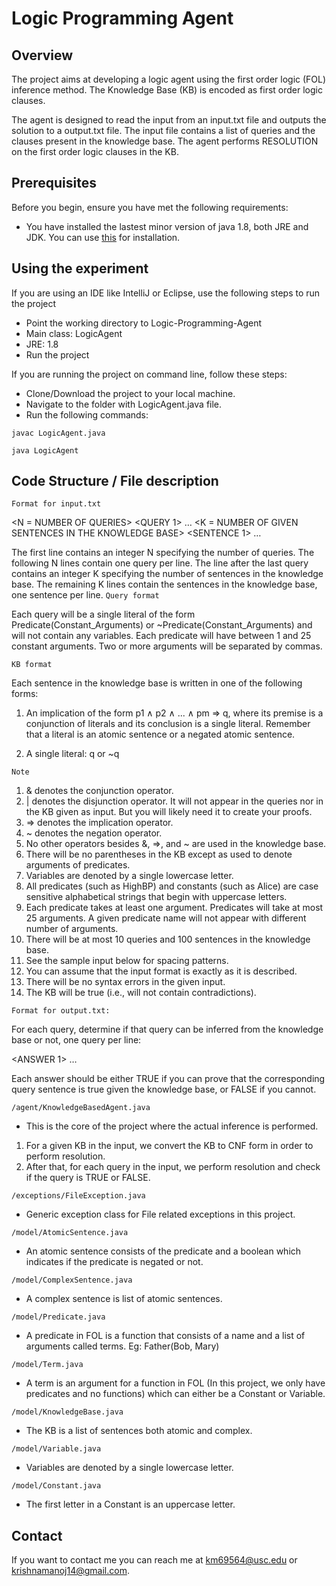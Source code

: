 # Logic Programming Agent

## Overview
The project aims at developing a logic agent using the first order logic (FOL) inference method. 
The Knowledge Base (KB) is encoded as first order logic clauses. 

The agent is designed to read the input from an input.txt file and outputs the solution to a output.txt file.
The input file contains a list of queries and the clauses present in the knowledge base.
The agent performs RESOLUTION on the first order logic clauses in the KB.

## Prerequisites

Before you begin, ensure you have met the following requirements:

* You have installed the lastest minor version of java 1.8, both JRE and JDK. You can use [this](https://www.oracle.com/technetwork/java/javase/downloads/jdk8-downloads-2133151.html) for installation.

## Using the experiment

If you are using an IDE like IntelliJ or Eclipse, use the following steps to run the project
* Point the working directory to Logic-Programming-Agent
* Main class: LogicAgent
* JRE: 1.8
* Run the project

If you are running the project on command line, follow these steps:<br/>
* Clone/Download the project to your local machine.
* Navigate to the folder with LogicAgent.java file.
* Run the following commands:
```
javac LogicAgent.java
```

```
java LogicAgent
```


## Code Structure / File description

`Format for input.txt`

<N = NUMBER OF QUERIES>
<QUERY 1>
…
<QUERY N>
<K = NUMBER OF GIVEN SENTENCES IN THE KNOWLEDGE BASE>
<SENTENCE 1>
…
<SENTENCE K>
  
The first line contains an integer N specifying the number of queries. The following N lines contain
one query per line. The line after the last query contains an integer K specifying the number of
sentences in the knowledge base. The remaining K lines contain the sentences in the knowledge
base, one sentence per line.
`Query format`

Each query will be a single literal of the form Predicate(Constant_Arguments) or
~Predicate(Constant_Arguments) and will not contain any variables. Each predicate will have
between 1 and 25 constant arguments. Two or more arguments will be separated by commas.

`KB format` 

Each sentence in the knowledge base is written in one of the following forms:

1) An implication of the form p1 ∧ p2 ∧ ... ∧ pm ⇒ q, where its premise is a conjunction of
literals and its conclusion is a single literal. Remember that a literal is an atomic sentence
or a negated atomic sentence.

2) A single literal: q or ~q

`Note`

1. & denotes the conjunction operator.<br/>
2. | denotes the disjunction operator. It will not appear in the queries nor in the KB given as
input. But you will likely need it to create your proofs. <br/>
3. => denotes the implication operator.<br/>
4. ~ denotes the negation operator.<br/>
5. No other operators besides &, =>, and ~ are used in the knowledge base.<br/>
6. There will be no parentheses in the KB except as used to denote arguments of predicates.<br/>
7. Variables are denoted by a single lowercase letter.<br/>
8. All predicates (such as HighBP) and constants (such as Alice) are case sensitive
alphabetical strings that begin with uppercase letters.<br/>
9. Each predicate takes at least one argument. Predicates will take at most 25 arguments. A
given predicate name will not appear with different number of arguments.<br/>
10. There will be at most 10 queries and 100 sentences in the knowledge base.<br/>
11. See the sample input below for spacing patterns.<br/>
12. You can assume that the input format is exactly as it is described.<br/>
13. There will be no syntax errors in the given input.<br/>
14. The KB will be true (i.e., will not contain contradictions).<br/>

`Format for output.txt:`

For each query, determine if that query can be inferred from the knowledge base or not, one
query per line:

<ANSWER 1>
…
<ANSWER N>

Each answer should be either TRUE if you can prove that the corresponding query sentence is
true given the knowledge base, or FALSE if you cannot.
  

`/agent/KnowledgeBasedAgent.java`

* This is the core of the project where the actual inference is performed. 

1. For a given KB in the input, we convert the KB to CNF form in order to perform resolution.
2. After that, for each query in the input, we perform resolution and check if the query is TRUE or FALSE.

`/exceptions/FileException.java`

* Generic exception class for File related exceptions in this project.

`/model/AtomicSentence.java`

* An atomic sentence consists of the predicate and a boolean which indicates if the predicate is negated or not.

`/model/ComplexSentence.java`

* A complex sentence is list of atomic sentences.

`/model/Predicate.java`

* A predicate in FOL is a function that consists of a name and a list of arguments called terms.
Eg: Father(Bob, Mary)

`/model/Term.java`

* A term is an argument for a function in FOL (In this project, we only have predicates and no functions) which can either be a Constant or Variable.

`/model/KnowledgeBase.java`

* The KB is a list of sentences both atomic and complex.

`/model/Variable.java`

* Variables are denoted by a single lowercase letter.

`/model/Constant.java`

* The first letter in a Constant is an uppercase letter.


## Contact

If you want to contact me you can reach me at <km69564@usc.edu> or <krishnamanoj14@gmail.com>.
